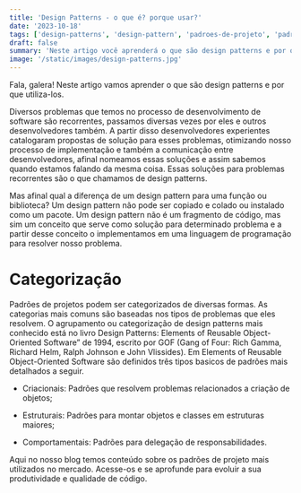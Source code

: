 ```yaml
---
title: 'Design Patterns - o que é? porque usar?'
date: '2023-10-18'
tags: ['design-patterns', 'design-pattern', 'padroes-de-projeto', 'padrao-de-projeto', 'php']
draft: false
summary: 'Neste artigo você aprenderá o que são design patterns e por que utiliza-los'
image: '/static/images/design-patterns.jpg'
---
```


Fala, galera! Neste artigo vamos aprender o que são design patterns e por que utiliza-los.

Diversos problemas que temos no processo de desenvolvimento de software são recorrentes, passamos diversas vezes por eles e outros desenvolvedores também. A partir disso desenvolvedores experientes catalogaram propostas de solução para esses problemas, otimizando nosso processo de implementação e também a comunicação entre desenvolvedores, afinal nomeamos essas soluções e assim sabemos quando estamos falando da mesma coisa. Essas soluções para problemas recorrentes são o que chamamos de design patterns.

Mas afinal qual a diferença de um design pattern para uma função ou biblioteca? Um design pattern não pode ser copiado e colado ou instalado como um pacote. Um design pattern não é um fragmento de código, mas sim um conceito que serve como solução para determinado problema e a partir desse conceito o implementamos em uma linguagem de programação para resolver nosso problema.

# Categorização

Padrões de projetos podem ser categorizados de diversas formas. As categorias mais comuns são baseadas nos tipos de problemas que eles resolvem. O agrupamento ou categorização de design patterns mais conhecido está no livro Design Patterns: Elements of Reusable Object-Oriented Software” de 1994, escrito por GOF (Gang of Four: Rich Gamma, Richard Helm, Ralph Johnson e John Vlissides). Em Elements of Reusable Object-Oriented Software são definidos três tipos basicos de padrões mais detalhados a seguir.

- Criacionais: Padrões que resolvem problemas relacionados a criação de objetos;

- Estruturais: Padrões para montar objetos e classes em estruturas maiores;

- Comportamentais: Padrões para delegação de responsabilidades.

Aqui no nosso blog temos conteúdo sobre os padrões de projeto mais utilizados no mercado. Acesse-os e se aprofunde para evoluir a sua produtividade e qualidade de código.



